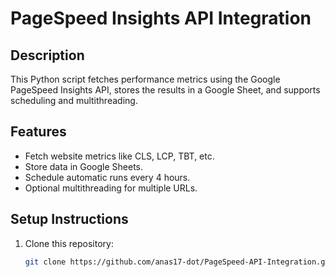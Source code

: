 # PageSpeed Insights API Integration

## Description
This Python script fetches performance metrics using the Google PageSpeed Insights API, stores the results in a Google Sheet, and supports scheduling and multithreading.

## Features
- Fetch website metrics like CLS, LCP, TBT, etc.
- Store data in Google Sheets.
- Schedule automatic runs every 4 hours.
- Optional multithreading for multiple URLs.

## Setup Instructions
1. Clone this repository:
   ```bash
   git clone https://github.com/anas17-dot/PageSpeed-API-Integration.git
